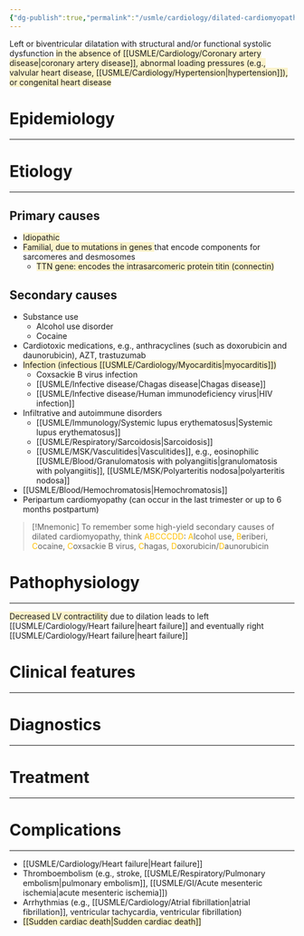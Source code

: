 ```yaml
---
{"dg-publish":true,"permalink":"/usmle/cardiology/dilated-cardiomyopathy/"}
---
```


Left or biventricular dilatation with structural and/or functional systolic dysfunction <span style="background:rgba(240, 200, 0, 0.2)">in the absence of [[USMLE/Cardiology/Coronary artery disease\|coronary artery disease]], abnormal loading pressures (e.g., valvular heart disease, [[USMLE/Cardiology/Hypertension\|hypertension]]), or congenital heart disease</span>
# Epidemiology
---


# Etiology
---
## Primary causes
- <span style="background:rgba(240, 200, 0, 0.2)">Idiopathic</span>
- <span style="background:rgba(240, 200, 0, 0.2)">Familial, due to mutations in genes </span>that encode components for sarcomeres and desmosomes
	- <span style="background:rgba(240, 200, 0, 0.2)">TTN gene: encodes the intrasarcomeric protein titin (connectin)</span>
## Secondary causes
- Substance use
	- Alcohol use disorder
	- Cocaine
- Cardiotoxic medications, e.g., anthracyclines (such as doxorubicin and daunorubicin), AZT, trastuzumab
- <span style="background:rgba(240, 200, 0, 0.2)">Infection (infectious [[USMLE/Cardiology/Myocarditis\|myocarditis]])</span>
	- Coxsackie B virus infection
	- [[USMLE/Infective disease/Chagas disease\|Chagas disease]]
	- [[USMLE/Infective disease/Human immunodeficiency virus\|HIV infection]]
- Infiltrative and autoimmune disorders 
	- [[USMLE/Immunology/Systemic lupus erythematosus\|Systemic lupus erythematosus]]
	- [[USMLE/Respiratory/Sarcoidosis\|Sarcoidosis]]
	- [[USMLE/MSK/Vasculitides\|Vasculitides]], e.g., eosinophilic [[USMLE/Blood/Granulomatosis with polyangiitis\|granulomatosis with polyangiitis]], [[USMLE/MSK/Polyarteritis nodosa\|polyarteritis nodosa]]
- [[USMLE/Blood/Hemochromatosis\|Hemochromatosis]] 
- Peripartum cardiomyopathy (can occur in the last trimester or up to 6 months postpartum)

>[!Mnemonic] 
>To remember some high-yield secondary causes of dilated cardiomyopathy, think <font color="#ffc000">ABCCCDD</font>: <font color="#ffc000">A</font>lcohol use, <font color="#ffc000">B</font>eriberi, <font color="#ffc000">C</font>ocaine, <font color="#ffc000">C</font>oxsackie B virus, <font color="#ffc000">C</font>hagas, <font color="#ffc000">D</font>oxorubicin/<font color="#ffc000">D</font>aunorubicin
# Pathophysiology
---
<span style="background:rgba(240, 200, 0, 0.2)">Decreased LV contractility</span> due to dilation leads to left [[USMLE/Cardiology/Heart failure\|heart failure]] and eventually right [[USMLE/Cardiology/Heart failure\|heart failure]]

# Clinical features
---


# Diagnostics
---


# Treatment
---

# Complications
---
- [[USMLE/Cardiology/Heart failure\|Heart failure]]
- Thromboembolism (e.g., stroke, [[USMLE/Respiratory/Pulmonary embolism\|pulmonary embolism]], [[USMLE/GI/Acute mesenteric ischemia\|acute mesenteric ischemia]])
- Arrhythmias (e.g., [[USMLE/Cardiology/Atrial fibrillation\|atrial fibrillation]], ventricular tachycardia, ventricular fibrillation)
- <span style="background:rgba(240, 200, 0, 0.2)">[[Sudden cardiac death\|Sudden cardiac death]]</span>

